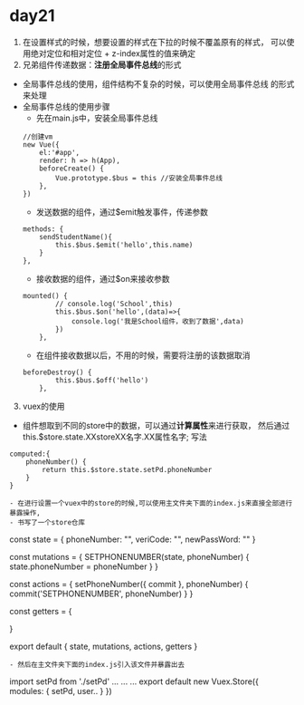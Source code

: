 # day21
1. 在设置样式的时候，想要设置的样式在下拉的时候不覆盖原有的样式，
可以使用绝对定位和相对定位 + z-index属性的值来确定
2. 兄弟组件传递数据：**注册全局事件总线**的形式
- 全局事件总线的使用，组件结构不复杂的时候，可以使用全局事件总线
的形式来处理
- 全局事件总线的使用步骤
    - 先在main.js中，安装全局事件总线
    ```
    //创建vm
    new Vue({
        el:'#app',
        render: h => h(App),
        beforeCreate() {
            Vue.prototype.$bus = this //安装全局事件总线
        },
    })
    ```
    - 发送数据的组件，通过$emit触发事件，传递参数
    ```
    methods: {
        sendStudentName(){
            this.$bus.$emit('hello',this.name)
        }
    },
    ```
    - 接收数据的组件，通过$on来接收参数
    ```
    mounted() {
			// console.log('School',this)
			this.$bus.$on('hello',(data)=>{
				console.log('我是School组件，收到了数据',data)
			})
		},
    ```
    - 在组件接收数据以后，不用的时候，需要将注册的该数据取消
    ```
    beforeDestroy() {
			this.$bus.$off('hello')
		},
    ```
3. vuex的使用
- 组件想取到不同的store中的数据，可以通过**计算属性**来进行获取，
然后通过this.$store.state.XXstoreXX名字.XX属性名字; 写法
```
computed:{
    phoneNumber() {
        return this.$store.state.setPd.phoneNumber
    }
}

- 在进行设置一个vuex中的store的时候,可以使用主文件夹下面的index.js来直接全部进行暴露操作,
- 书写了一个store仓库
```
const state = {
    phoneNumber: "",
    veriCode: "",
    newPassWord: ""
}

const mutations = {
    SETPHONENUMBER(state, phoneNumber) {
        state.phoneNumber = phoneNumber
    }
}

const actions = {
    setPhoneNumber({ commit }, phoneNumber) {
        commit('SETPHONENUMBER', phoneNumber)
    }
}

const getters = {

}

export default {
    state,
    mutations,
    actions,
    getters
}
```
- 然后在主文件夹下面的index.js引入该文件并暴露出去
```
import setPd from './setPd'
...
...
...
export default new Vuex.Store({
    modules: { setPd, user.. }
})
```

